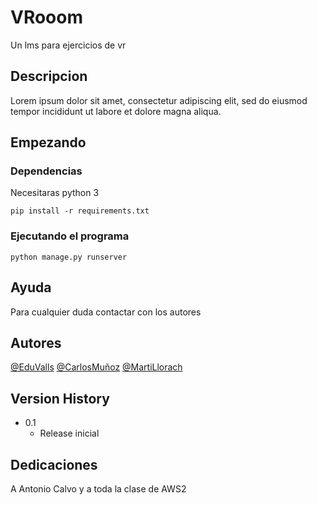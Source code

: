 # VRooom

Un lms para ejercicios de vr

## Descripcion

Lorem ipsum dolor sit amet, consectetur adipiscing elit, sed do eiusmod tempor incididunt ut labore et dolore magna aliqua.

## Empezando

### Dependencias

Necesitaras python 3 
```
pip install -r requirements.txt
```

### Ejecutando el programa

```
python manage.py runserver
```

## Ayuda

Para cualquier duda contactar con los autores

## Autores
  
[@EduValls](https://github.com/edupedu101/)
[@CarlosMuñoz](https://github.com/CarlosMunozRo/)
[@MartiLlorach](https://github.com/MartiLlorach/)


## Version History

* 0.1
    * Release inicial

## Dedicaciones

A Antonio Calvo y a toda la clase de AWS2